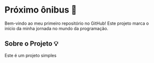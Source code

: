 # Próximo ônibus 🚌

Bem-vindo ao meu primeiro repositório no GitHub! Este projeto marca o início da minha jornada no mundo da programação. 

## Sobre o Projeto 💡

Este é um projeto simples